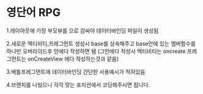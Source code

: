 # 영단어 RPG

1.레이아웃에 가장 부모뷰를 <layout>으로 감싸야 데이터바인딩 파일이 생성됨

2.새로운 액티비티,프레그먼트 생성시 base를 상속해주고 base안에 있는 
멤버함수를 하나만 오버라이드후 안에다 작성하면 됌
(그안에다 작성시 액티비티는 oncreate 프레그먼트는 onCreateView 에다 작성하는것과 같음)

3.배틀프레그먼트에 데이터바인딩 간단한 사용예시가 적혀있음

4.브랜치를 나눴으니 각각 맞는 포지션에서 코딩해주시면 됩니다.
